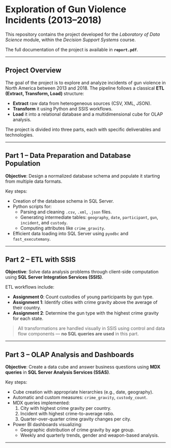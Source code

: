 # Exploration of Gun Violence Incidents (2013–2018)

This repository contains the project developed for the *Laboratory of Data Science* module, within the *Decision Support Systems* course.

The full documentation of the project is available in **`report.pdf`**.

---

## Project Overview

The goal of the project is to explore and analyze incidents of gun violence in North America between 2013 and 2018. The pipeline follows a classical **ETL (Extract, Transform, Load)** structure:

- **Extract** raw data from heterogeneous sources (CSV, XML, JSON).
- **Transform** it using Python and SSIS workflows.
- **Load** it into a relational database and a multidimensional cube for OLAP analysis.

The project is divided into three parts, each with specific deliverables and technologies.

---

## Part 1 – Data Preparation and Database Population

**Objective**: Design a normalized database schema and populate it starting from multiple data formats.

Key steps:
- Creation of the database schema in SQL Server.
- Python scripts for:
  - Parsing and cleaning `.csv`, `.xml`, `.json` files.
  - Generating intermediate tables: `geography`, `date`, `participant`, `gun`, `incident`, and `custody`.
  - Computing attributes like `crime_gravity`.
- Efficient data loading into SQL Server using `pyodbc` and `fast_executemany`.

---

## Part 2 – ETL with SSIS

**Objective**: Solve data analysis problems through client-side computation using **SQL Server Integration Services (SSIS)**.

ETL workflows include:
- **Assignment 0**: Count custodies of young participants by gun type.
- **Assignment 1**: Identify cities with crime gravity above the average of their country.
- **Assignment 2**: Determine the gun type with the highest crime gravity for each state.

> All transformations are handled visually in SSIS using control and data flow components — **no SQL queries are used** in this part.

---

## Part 3 – OLAP Analysis and Dashboards

**Objective**: Create a data cube and answer business questions using **MDX queries** in **SQL Server Analysis Services (SSAS)**.

Key steps:
- Cube creation with appropriate hierarchies (e.g., date, geography).
- Automatic and custom measures: `crime_gravity`, `custody_count`.
- MDX queries implemented:
  1. City with highest crime gravity per country.
  2. Incident with highest crime-to-average ratio.
  3. Quarter-over-quarter crime gravity changes per city.
- Power BI dashboards visualizing:
  - Geographic distribution of crime gravity by age group.
  - Weekly and quarterly trends, gender and weapon-based analysis.

---
